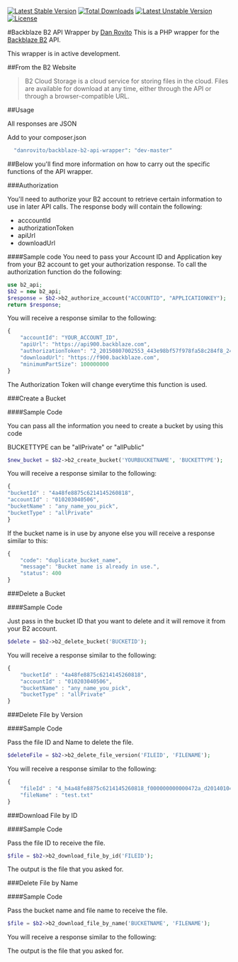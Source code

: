 [![Latest Stable Version](https://poser.pugx.org/danrovito/backblaze-b2-api-wrapper/v/stable)](https://packagist.org/packages/danrovito/backblaze-b2-api-wrapper) [![Total Downloads](https://poser.pugx.org/danrovito/backblaze-b2-api-wrapper/downloads)](https://packagist.org/packages/danrovito/backblaze-b2-api-wrapper) [![Latest Unstable Version](https://poser.pugx.org/danrovito/backblaze-b2-api-wrapper/v/unstable)](https://packagist.org/packages/danrovito/backblaze-b2-api-wrapper) [![License](https://poser.pugx.org/danrovito/backblaze-b2-api-wrapper/license)](https://packagist.org/packages/danrovito/backblaze-b2-api-wrapper)

#Backblaze B2 API Wrapper by [Dan Rovito](https://twitter.com/danrovito)
This is a PHP wrapper for the [Backblaze B2](https://www.backblaze.com/b2/cloud-storage.html) API.

This wrapper is in active development.

##From the B2 Website
> B2 Cloud Storage is a cloud service for storing files in the cloud.
> Files are available for download at any time, either through the API
> or through a browser-compatible URL.

##Usage

All responses are JSON

Add to your composer.json

```php
  "danrovito/backblaze-b2-api-wrapper": "dev-master"
```

##Below you'll find more information on how to carry out the specific functions of the API wrapper.

###Authorization

You'll need to authorize your B2 account to retrieve certain information to use in later API calls.  The response body will contain the following:

 - acccountId
 - authorizationToken
 - apiUrl
 - downloadUrl

####Sample code
You need to pass your Account ID and Application key from your B2 account to get your authorization response.  To call the authorization function do the following:

```php
use b2_api;
$b2 = new b2_api;
$response = $b2->b2_authorize_account("ACCOUNTID", "APPLICATIONKEY");
return $response;
```

You will receive a response similar to the following:

```javascript
{
    "accountId": "YOUR_ACCOUNT_ID",
    "apiUrl": "https://api900.backblaze.com",
    "authorizationToken": "2_20150807002553_443e98bf57f978fa58c284f8_24d25d99772e3ba927778b39c9b0198f412d2163_acct",
    "downloadUrl": "https://f900.backblaze.com",
    "minimumPartSize": 100000000
}
```

The Authorization Token will change everytime this function is used.

###Create a Bucket

####Sample Code

You can pass all the information you need to create a bucket by using this code

BUCKETTYPE can be "allPrivate" or "allPublic"

```php
$new_bucket = $b2->b2_create_bucket('YOURBUCKETNAME', 'BUCKETTYPE');
```

You will receive a response similar to the following:

```javascript
{
"bucketId" : "4a48fe8875c6214145260818",
"accountId" : "010203040506",
"bucketName" : "any_name_you_pick",
"bucketType" : "allPrivate"
}
```

If the bucket name is in use by anyone else you will receive a response similar to this:

```javascript
{
    "code": "duplicate_bucket_name",
    "message": "Bucket name is already in use.",
    "status": 400
}
```

###Delete a Bucket

####Sample Code

Just pass in the bucket ID that you want to delete and it will remove it from your B2 account.

```php
$delete = $b2->b2_delete_bucket('BUCKETID');
```

You will receive a response similar to the following:

```javascript
{
    "bucketId" : "4a48fe8875c6214145260818",
    "accountId" : "010203040506",
    "bucketName" : "any_name_you_pick",
    "bucketType" : "allPrivate"
}
```

###Delete File by Version

####Sample Code

Pass the file ID and Name to delete the file.

```php
$deleteFile = $b2->b2_delete_file_version('FILEID', 'FILENAME');
```

You will receive a response similar to the following:

```javascript
{
    "fileId" : "4_h4a48fe8875c6214145260818_f000000000000472a_d20140104_m032022_c001_v0000123_t0104",
    "fileName" : "test.txt"
}
```

###Download File by ID

####Sample Code

Pass the file ID to receive the file.

```php
$file = $b2->b2_download_file_by_id('FILEID');
```

The output is the file that you asked for.

###Delete File by Name

####Sample Code

Pass the bucket name and file name to receive the file.

```php
$file = $b2->b2_download_file_by_name('BUCKETNAME', 'FILENAME');
```

You will receive a response similar to the following:

The output is the file that you asked for.
